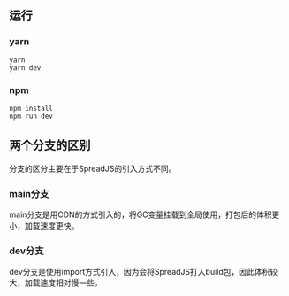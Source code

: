 ## 运行
### yarn
```
yarn
yarn dev
```
### npm
```
npm install
npm run dev
```


## 两个分支的区别
分支的区分主要在于SpreadJS的引入方式不同。
### main分支
main分支是用CDN的方式引入的，将GC变量挂载到全局使用，打包后的体积更小，加载速度更快。

### dev分支
dev分支是使用import方式引入，因为会将SpreadJS打入build包，因此体积较大，加载速度相对慢一些。